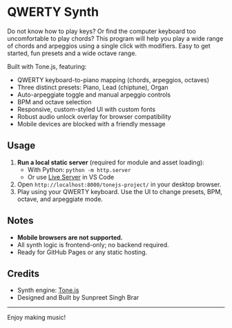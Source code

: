 # QWERTY Synth

Do not know how to play keys? Or find the computer keyboard too uncomfortable to play chords? This program will help you play a wide range of chords and arpeggios using a single click with modifiers. Easy to get started, fun presets and a wide octave range.

Built with Tone.js, featuring:

- QWERTY keyboard-to-piano mapping (chords, arpeggios, octaves)
- Three distinct presets: Piano, Lead (chiptune), Organ
- Auto-arpeggiate toggle and manual arpeggio controls
- BPM and octave selection
- Responsive, custom-styled UI with custom fonts
- Robust audio unlock overlay for browser compatibility
- Mobile devices are blocked with a friendly message

## Usage
1. **Run a local static server** (required for module and asset loading):
   - With Python: `python -m http.server`
   - Or use [Live Server](https://marketplace.visualstudio.com/items?itemName=ritwickdey.LiveServer) in VS Code
2. Open `http://localhost:8000/tonejs-project/` in your desktop browser.
3. Play using your QWERTY keyboard. Use the UI to change presets, BPM, octave, and arpeggiate mode.

## Notes
- **Mobile browsers are not supported.**
- All synth logic is frontend-only; no backend required.
- Ready for GitHub Pages or any static hosting.

## Credits
- Synth engine: [Tone.js](https://tonejs.github.io/)
- Designed and Built by Sunpreet Singh Brar

---
Enjoy making music!